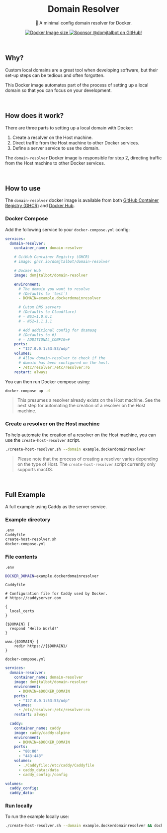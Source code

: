 <br/>

<h1 align="center">Domain Resolver</h1>

<p align="center">🐳 A minimal config domain resolver for Docker.</p>

<div align="center">
  <p dir="auto">
    <a href="https://hub.docker.com/r/domjtalbot/domain-resolver">
      <img src="https://img.shields.io/docker/image-size/domjtalbot/domain-resolver/latest?style=flat&logoColor=white&logo=docker" alt="Docker Image size" />
    </a>
    <a href="https://github.com/sponsors/domjtalbot">
      <img src="https://img.shields.io/badge/Sponsor @domjtalbot-30363D?style=flat&logo=GitHub-Sponsors&logoColor=#EA4AAA" alt="Sponsor @domjtalbot on GitHub!" />
    </a>
  </p>
</div>

<br/>

## Why?

Custom local domains are a great tool when developing software, but their set-up steps can be tedious and often forgotten.

This Docker image automates part of the process of setting up a local domain so that you can focus on your development.

<br/>

## How does it work?

There are three parts to setting up a local domain with Docker:

1. Create a resolver on the Host machine.
2. Direct traffic from the Host machine to other Docker services.
3. Define a server service to use the domain.

The `domain-resolver` Docker image is responsible for step 2, directing traffic from the Host machine to other Docker services.

<br/>

## How to use

The `domain-resolver` docker image is available from both [GitHub Container Registry (GHCR)](https://github.com/domjtalbot/docker-domain-resolver/pkgs/container/domain-resolver) and [Docker Hub](https://hub.docker.com/r/domjtalbot/domain-resolver).

### Docker Compose

Add the following service to your `docker-compose.yml` config:

```yaml
services:
  domain-resolver:
    container_name: domain-resolver

    # GitHub Container Registry (GHCR)
    # image: ghcr.io/domjtalbot/domain-resolver

    # Docker Hub
    image: domjtalbot/domain-resolver

    environment:
      # The domain you want to resolve
      # (Defaults to `test`)
      - DOMAIN=example.dockerdomainresolver

      # Cutom DNS servers
      # (Defaults to Cloudflare)
      # - NS1=1.0.0.1
      # - NS2=1.1.1.1

      # Add additional config for dnsmasq
      # (Defaults to #)
      # - ADDITIONAL_CONFIG=#
    ports:
      - "127.0.0.1:53:53/udp"
    volumes:
      # Allow domain-resolver to check if the
      # domain has been configured on the host.
      - /etc/resolver:/etc/resolver:ro
    restart: always
```

You can then run Docker compose using:

```bash
docker-compose up -d
```

> This presumes a resolver already exists on the Host machine. See the next step for automating the creation of a resolver on the Host machine.

### Create a resolver on the Host machine

To help automate the creation of a resolver on the Host machine, you can use the `create-host-resolver` script.

```bash
./create-host-resolver.sh --domain example.dockerdomainresolver
```

> Please note that the process of creating a resolver varies depending on the type of Host. The `create-host-resolver` script currently only supports macOS.

<br/>

## Full Example

A full example using Caddy as the server service.

### Example directory

```bash
.env
Caddyfile
create-host-resolver.sh
docker-compose.yml
```

### File contents

`.env`

```bash
DOCKER_DOMAIN=example.dockerdomainresolver
```

`Caddyfile`

```
# Configuration file for Caddy used by Docker.
# https://caddyserver.com

{
  local_certs
}

{$DOMAIN} {
  respond "Hello World!"
}

www.{$DOMAIN} {
    redir https://{$DOMAIN}/
}
```

`docker-compose.yml`

```yml
services:
  domain-resolver:
    container_name: domain-resolver
    image: domjtalbot/domain-resolver
    environment:
      - DOMAIN=$DOCKER_DOMAIN
    ports:
      - "127.0.0.1:53:53/udp"
    volumes:
      - /etc/resolver:/etc/resolver:ro
    restart: always

  caddy:
    container_name: caddy
    image: caddy/caddy:alpine
    environment:
      - DOMAIN=$DOCKER_DOMAIN
    ports:
      - "80:80"
      - "443:443"
    volumes:
      - ./Caddyfile:/etc/caddy/Caddyfile
      - caddy_data:/data
      - caddy_config:/config

volumes:
  caddy_config:
  caddy_data:
```

### Run locally

To run the example locally use:

```bash
./create-host-resolver.sh --domain example.dockerdomainresolver && docker-compose up -d
```
